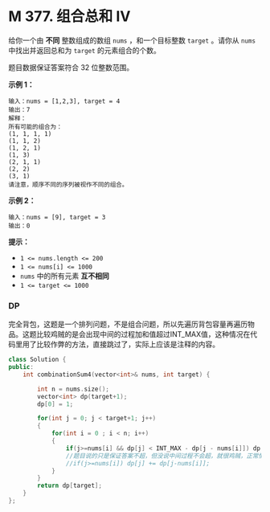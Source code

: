 # M 377. 组合总和 Ⅳ

给你一个由 **不同** 整数组成的数组 `nums` ，和一个目标整数 `target` 。请你从 `nums` 中找出并返回总和为 `target` 的元素组合的个数。

题目数据保证答案符合 32 位整数范围。

 

**示例 1：**

```
输入：nums = [1,2,3], target = 4
输出：7
解释：
所有可能的组合为：
(1, 1, 1, 1)
(1, 1, 2)
(1, 2, 1)
(1, 3)
(2, 1, 1)
(2, 2)
(3, 1)
请注意，顺序不同的序列被视作不同的组合。
```

**示例 2：**

```
输入：nums = [9], target = 3
输出：0
```

 

**提示：**

- `1 <= nums.length <= 200`
- `1 <= nums[i] <= 1000`
- `nums` 中的所有元素 **互不相同**
- `1 <= target <= 1000`





### DP

完全背包，这题是一个排列问题，不是组合问题，所以先遍历背包容量再遍历物品。这题比较鸡贼的是会出现中间的过程加和值超过INT_MAX值，这种情况在代码里用了比较作弊的方法，直接跳过了，实际上应该是注释的内容。

```cpp
class Solution {
public:
    int combinationSum4(vector<int>& nums, int target) {

        int n = nums.size(); 
        vector<int> dp(target+1);
        dp[0] = 1;

        for(int j = 0; j < target+1; j++)
        {
            for(int i = 0 ; i < n; i++)
            {
                if(j>=nums[i] && dp[j] < INT_MAX - dp[j - nums[i]]) dp[j] += dp[j-nums[i]];
                //题目说的只是保证答案不超，但没说中间过程不会超，就很鸡贼，正常情况下应该是下面的做法。
                //if(j>=nums[i]) dp[j] += dp[j-nums[i]];
            }
        }
        return dp[target];
    }
};
```

